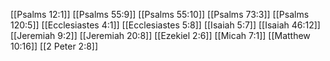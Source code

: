 [[Psalms 12:1]]
[[Psalms 55:9]]
[[Psalms 55:10]]
[[Psalms 73:3]]
[[Psalms 120:5]]
[[Ecclesiastes 4:1]]
[[Ecclesiastes 5:8]]
[[Isaiah 5:7]]
[[Isaiah 46:12]]
[[Jeremiah 9:2]]
[[Jeremiah 20:8]]
[[Ezekiel 2:6]]
[[Micah 7:1]]
[[Matthew 10:16]]
[[2 Peter 2:8]]
